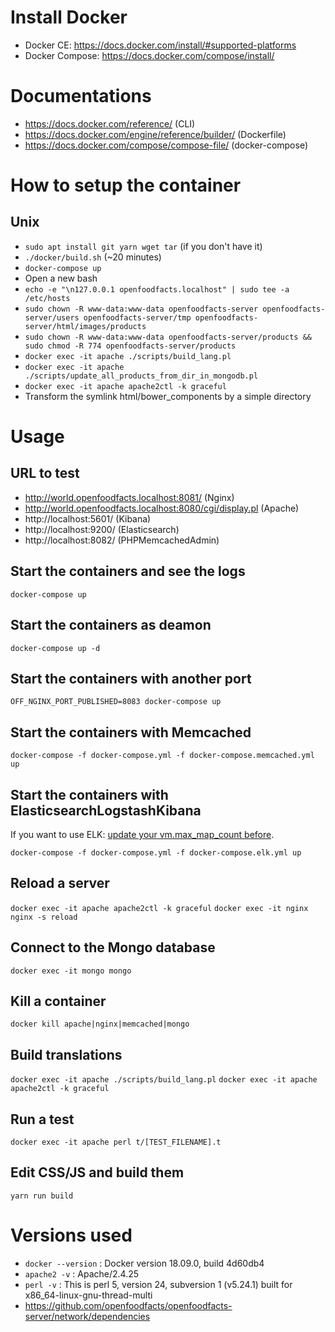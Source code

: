 # Install Docker

- Docker CE: https://docs.docker.com/install/#supported-platforms
- Docker Compose: https://docs.docker.com/compose/install/

# Documentations

- https://docs.docker.com/reference/ (CLI)
- https://docs.docker.com/engine/reference/builder/ (Dockerfile)
- https://docs.docker.com/compose/compose-file/ (docker-compose)

# How to setup the container

## Unix

- `sudo apt install git yarn wget tar` (if you don't have it)
- `./docker/build.sh` (~20 minutes)
- `docker-compose up`
- Open a new bash
- `echo -e "\n127.0.0.1 openfoodfacts.localhost" | sudo tee -a /etc/hosts`
- `sudo chown -R www-data:www-data openfoodfacts-server openfoodfacts-server/users openfoodfacts-server/tmp openfoodfacts-server/html/images/products`
- `sudo chown -R www-data:www-data openfoodfacts-server/products && sudo chmod -R 774 openfoodfacts-server/products`
- `docker exec -it apache ./scripts/build_lang.pl`
- `docker exec -it apache ./scripts/update_all_products_from_dir_in_mongodb.pl`
- `docker exec -it apache apache2ctl -k graceful`
- Transform the symlink html/bower_components by a simple directory

# Usage

## URL to test

- http://world.openfoodfacts.localhost:8081/ (Nginx)
- http://world.openfoodfacts.localhost:8080/cgi/display.pl (Apache)
- http://localhost:5601/ (Kibana)
- http://localhost:9200/ (Elasticsearch)
- http://localhost:8082/ (PHPMemcachedAdmin)

## Start the containers and see the logs

`docker-compose up`

## Start the containers as deamon

`docker-compose up -d`

## Start the containers with another port

`OFF_NGINX_PORT_PUBLISHED=8083 docker-compose up`

## Start the containers with Memcached

`docker-compose -f docker-compose.yml -f docker-compose.memcached.yml up`

## Start the containers with ElasticsearchLogstashKibana

If you want to use ELK: [update your vm.max_map_count before](https://elk-docker.readthedocs.io/#prerequisites).

`docker-compose -f docker-compose.yml -f docker-compose.elk.yml up`

## Reload a server

`docker exec -it apache apache2ctl -k graceful`
`docker exec -it nginx nginx -s reload`

## Connect to the Mongo database

`docker exec -it mongo mongo`

## Kill a container

`docker kill apache|nginx|memcached|mongo`

## Build translations

`docker exec -it apache ./scripts/build_lang.pl`
`docker exec -it apache apache2ctl -k graceful`

## Run a test

`docker exec -it apache perl t/[TEST_FILENAME].t`

## Edit CSS/JS and build them

`yarn run build`

# Versions used

- `docker --version` : Docker version 18.09.0, build 4d60db4
- `apache2 -v` : Apache/2.4.25
- `perl -v` : This is perl 5, version 24, subversion 1 (v5.24.1) built for x86_64-linux-gnu-thread-multi
- https://github.com/openfoodfacts/openfoodfacts-server/network/dependencies  
